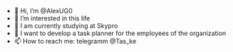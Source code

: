 - 👋 Hi, I’m @AlexUG0
- 👀 I’m interested in this life
- 🌱 I am currently studying at Skypro
- 💞️ I want to develop a task planner for the employees of the organization
- 📫 How to reach me: telegramm @Tas_ke


<!---
AlexUG0/AlexUG0 is a ✨ special ✨ repository because its `README.md` (this file) appears on your GitHub profile.
You can click the Preview link to take a look at your changes.
--->

